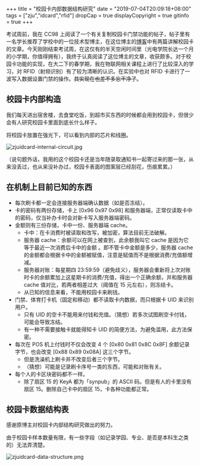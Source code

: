 +++
title = "校园卡内部数据结构研究"
date = "2019-07-04T20:09:18+08:00"
tags = ["zju","idcard","rfid"]
dropCap = true
displayCopyright = true
gitinfo = true
+++

考试周前，我在 CC98 上阅读了一个有关复制校园卡门禁功能的帖子，帖子里有一名学长推荐了学校中的一位技术型博主，在这位博主的[博客](https://z.codes/)中有两篇讲解校园卡的文章。今天刚刚结束考试周，在这仅有的半天空闲时间里（光电学院长达一个月的小学期，你值得拥有），我终于认真阅读了这位博主的文章，收获颇多。对于校园卡功能的实现，在大二下的春学期，我在物联网相关课程上进行了比较深入的学习，对 RFID（射频识别）有了较为清晰的认识。在实验中也对 RFID 卡进行了一波写入数据设置门禁的操作。~~其实现在也差不多忘干净了~~。

## 校园卡内部构造

我们每天进出宿舍楼，去食堂吃饭，到超市买东西的时候都会用到校园卡，但很少会有人研究校园卡里面到底长什么样子。

将校园卡放置在强光下，可以看到内部的芯片和线圈。

![zjuidcard-internal-circuit.jpg](/images/zjuidcard-internal-circuit.jpg "校园卡内部线路")

（说句题外话，我用的这个校园卡还是当年随录取通知书一起寄过来的那一张，从来没丢过，也从来没补办过，校园卡表面的图案层已经刮花，伤痕累累。）

## 在机制上目前已知的东西

+ 每次刷卡都一定会连接服务器端确认数据（如是否冻结）。
+ 卡的密码有两份存储，卡上 [0x96 0x97 0x98] 和服务器端，正常仅读取卡中的密码，仅当补办卡时会对新卡写入服务器端密码。
+ 金额则有三份存储，卡中一份、服务器端 cache。
  + 卡中：在卡消费时被读取和改写，被加密，算法目前无法破解。
  + 服务器 cache：余额可以在网上被查到，此余额我叫它 cache 是因为它 等于最近一次消费后卡中的金额 。即不管卡中金额是多少，服务器 cache 的金额都会根据卡中的金额被赋值，注意是赋值而不是根据消费/充值额增减。
  + 服务器对账：每星期四 23:59:59（避免歧义），服务器会重新将上次对账时卡的余额累加上这星期卡的消费/充值，得出一个正确余额，并和服务器 cache 值对比，若两者相差过大（阈值在 15 元左右），则冻结卡。
  + 从已知的信息来看，不能用校园卡来刷钱。
+ 门禁、体育打卡机（固定和移动）都不读取卡内数据，而只根据卡 UID 来识别用户。
  + 只有 UID 的空卡不能用来付钱和充值。（猜想）若多次试图刷空卡付钱，可能会导致冻结。
  + 有一种不需要接触卡就能得知卡 UID 的简便方法，为避免滥用，此方法保密。
+ 每次在 POS 机上付钱时不仅会改变 4 个 [0x80 0x81 0x8C 0x8F] 余额记录字节，也会改变 [0x88 0x89 0x08A] 这三个字节。
  + 但是洗澡机上刷卡并不改变后者三个字节。
  + （猜想）可能是记录刷卡序号一类的东西，可能和对账有关。
+ 每个人的卡区块密码都不一样。
  + 除了扇区 15 的 KeyA 都为「synpub」的 ASCII 码。但是有人的卡里没有扇区 15。删除自己卡中的扇区 15，卡各种功能都正常。

## 校园卡数据结构表

感谢原博主对校园卡内部结构研究做出的努力。

由于校园卡样本数量有限，有一些字段（如记录学园、专业、是否是本科生之类的）无法弄清楚。

![zjuidcard-data-structure.png](/images/zjuidcard-data-structure.png "校园卡数据结构表")
